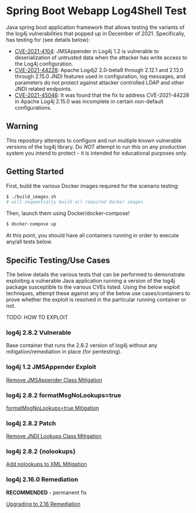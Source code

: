 # Spring Boot Webapp Log4Shell Test

Java spring boot application framework that allows testing the variants of the log4j vulnerabilities that
popped up in December of 2021. Specifically, has testing for (see details below):

- [CVE-2021-4104](https://nvd.nist.gov/vuln/detail/CVE-2021-4104): JMSAppender in Log4j 1.2 is vulnerable to
deserialization of untrusted data when the attacker has write access to the Log4j configuration.
- [CVE-2021-44228](https://nvd.nist.gov/vuln/detail/CVE-2021-44228): Apache Log4j2 2.0-beta9 through 2.12.1 and
2.13.0 through 2.15.0 JNDI features used in configuration, log messages, and parameters do not protect against
attacker controlled LDAP and other JNDI related endpoints.
- [CVE-2021-45046](https://nvd.nist.gov/vuln/detail/CVE-2021-45046): It was found that the fix to address
CVE-2021-44228 in Apache Log4j 2.15.0 was incomplete in certain non-default configurations.

## Warning

This repository attempts to configure and run multiple known vulnerable versions of the log4j library. Do
*NOT* attempt to run this on any production system you intend to protect - it is intended for educational
purposes only.

## Getting Started

First, build the various Docker images required for the scenario testing:

```bash
$ ./build_images.sh
# will sequentially build all required docker images
```

Then, launch them using Docker/docker-compose!

```bash
$ docker-compose up
```

At this point, you should have all containers running in order to execute any/all tests below.

## Specific Testing/Use Cases

The below details the various tests that can be performed to demonstrate exploiting a vulnerable Java
application running a version of the log4j package susceptible to the various CVEs listed. Using the below exploit
techniques, attempt these against any of the below use cases/containers to prove whether the exploit is resolved in
the particular running container or not.

TODO: HOW TO EXPLOIT

### log4j 2.8.2 Vulnerable

Base container that runs the 2.8.2 version of log4j without any mitigation/remediation in place (for pentesting).

### log4j 1.2 JMSAppender Exploit

[Remove JMSAppender Class Mitigation](https://access.redhat.com/security/cve/CVE-2021-4104#cve-details-mitigation)

### log4j 2.8.2 formatMsgNoLookups=true

[formatMsgNoLookups=true Mitigation](https://www.lunasec.io/docs/blog/log4j-zero-day-mitigation-guide/#option-2-enable-formatmsgnolookups)

### log4j 2.8.2 Patch

[Remove JNDI Lookups Class Mitigation](https://www.lunasec.io/docs/blog/log4j-zero-day-mitigation-guide/#option-3-jndi-patch)

### log4j 2.8.2 {nolookups}

[Add nolookups to XML Mitigation](https://www.lunasec.io/docs/blog/log4j-zero-day-mitigation-guide/#option-3-jndi-patch)

### log4j 2.16.0 Remediation

**RECOMMENDED** - permanent fix

[Upgrading to 2.16 Remediation](https://www.lunasec.io/docs/blog/log4j-zero-day-mitigation-guide/#option-1-upgrading-to-2160)
